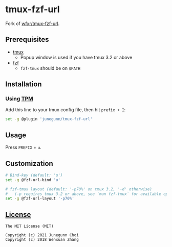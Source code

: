 tmux-fzf-url
============

Fork of [wfxr/tmux-fzf-url](https://github.com/wfxr/tmux-fzf-url).

Prerequisites
-------------

- [tmux][tmux]
    - Popup window is used if you have tmux 3.2 or above
- [fzf][fzf]
    - `fzf-tmux` should be on `$PATH`

[tmux]: https://github.com/tmux/tmux
[fzf]: https://github.com/junegunn/fzf

Installation
------------

### Using [TPM](https://github.com/tmux-plugins/tpm)

Add this line to your tmux config file, then hit `prefix + I`:

```sh
set -g @plugin 'junegunn/tmux-fzf-url'
```

Usage
-----

Press `PREFIX` + `u`.

Customization
-------------

```sh
# Bind-key (default: 'u')
set -g @fzf-url-bind 'u'

# fzf-tmux layout (default: '-p70%' on tmux 3.2, '-d' otherwise)
#   (-p requires tmux 3.2 or above, see `man fzf-tmux` for available options)
set -g @fzf-url-layout '-p70%'
```

[License](LICENSE.txt)
----------------------

```
The MIT License (MIT)

Copyright (c) 2021 Junegunn Choi
Copyright (c) 2018 Wenxuan Zhang
```
